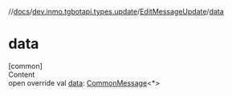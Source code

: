 //[docs](../../../index.md)/[dev.inmo.tgbotapi.types.update](../index.md)/[EditMessageUpdate](index.md)/[data](data.md)



# data  
[common]  
Content  
open override val [data](data.md): [CommonMessage](../../dev.inmo.tgbotapi.types.message.abstracts/-common-message/index.md)<*>  



